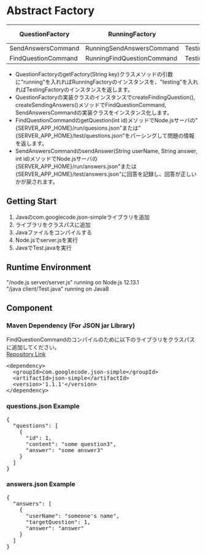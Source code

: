 # Abstract Factory
| QuestionFactory | RunningFactory | TestingFactory | Total 11 Java Files |
| --------------- | -------------- | -------------- | ------------------- |
| SendAnswersCommand | RunningSendAnswersCommand | TestingSendAnswerCommand | (Test.java) |
| FindQuestionCommand | RunningFindQuestionCommand | TestingFindQuestionCommand | (Question) |


* QuestionFactoryのgetFactory(String key)クラスメソッドの引数に"running"を入れればRunningFactoryのインスタンスを、"testing"を入れればTestingFactoryのインスタンスを返します。         
* QuestionFactoryの実装クラスのインスタンスでcreateFindingQuestion(), createSendingAnswers()メソッドでFindQuestionCommand, SendAnswersCommandの実装クラスをインスタンス化します。       
* FindQuestionCommandのgetQuestion(int id)メソッドでNode.jsサーバの"{SERVER_APP_HOME}/run/quesions.json"または"{SERVER_APP_HOME}/test/questions.json"をパーシングして問題の情報を返します。         
* SendAnswersCommandのsendAnswer(String userName, String answer, int id)メソッドでNode.jsサーバの{SERVER_APP_HOME}/run/answers.json"または{SERVER_APP_HOME}/test/answers.json"に回答を記録し、回答が正しいかが戻されます。

## Getting Start
1. Javaのcom.googlecode.json-simpleライブラリを追加
2. ライブラリをクラスパスに追加
3. Javaファイルをコンパイルする
4. Node.jsでserver.jsを実行
5. JavaでTest.javaを実行

## Runtime Environment
"/node.js server/server.js" running on Node.js 12.13.1        
"/java client/Test.java" running on Java8

## Component

### Maven Dependency (For JSON jar Library)
FindQuestionCommandのコンパイルのために以下のライブラリをクラスパスに追加してください。      
[Repository Link](https://mvnrepository.com/artifact/com.googlecode.json-simple/json-simple/1.1.1)
<pre>
&ltdependency&gt    
  &ltgroupId&gtcom.googlecode.json-simple&lt/groupId&gt    
  &ltartifactId&gtjson-simple&lt/artifactId&gt
  &ltversion>'1.1.1'&lt/version&gt   
&lt/dependency>
</pre>


### questions.json Example
<pre>
{    
  "questions": [    
    {    
      "id": 1,    
      "content": "some question3",    
      "answer": "some answer3"    
    }    
  ]    
}    
</pre>

### answers.json Example
<pre>
{
  "answers": [
    {
      "userName": "someone's name",
      "targetQuestion": 1,
      "answer": "answer"
    }
  ]
}
</pre>
